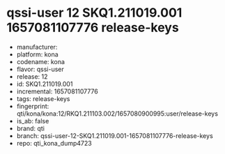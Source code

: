 # qssi-user 12 SKQ1.211019.001 1657081107776 release-keys
- manufacturer: 
- platform: kona
- codename: kona
- flavor: qssi-user
- release: 12
- id: SKQ1.211019.001
- incremental: 1657081107776
- tags: release-keys
- fingerprint: qti/kona/kona:12/RKQ1.211103.002/1657080900995:user/release-keys
- is_ab: false
- brand: qti
- branch: qssi-user-12-SKQ1.211019.001-1657081107776-release-keys
- repo: qti_kona_dump4723
